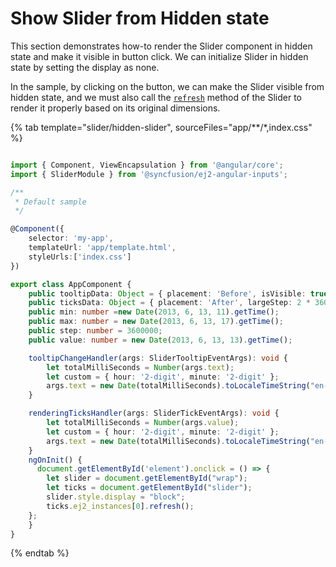 # Show Slider from Hidden state

This section demonstrates how-to render the Slider component in hidden state and make it visible in button click. We can initialize Slider in hidden state by setting the display as none.

In the sample, by clicking on the button, we can make the Slider visible from hidden state, and we must also call the [`refresh`](https://ej2.syncfusion.com/javascript/documentation/api/base/component/#refresh) method of the Slider to render it properly based on its original dimensions.

{% tab template="slider/hidden-slider", sourceFiles="app/**/*,index.css" %}

```typescript

import { Component, ViewEncapsulation } from '@angular/core';
import { SliderModule } from '@syncfusion/ej2-angular-inputs';

/**
 * Default sample
 */

@Component({
    selector: 'my-app',
    templateUrl: 'app/template.html',
    styleUrls:['index.css']
})

export class AppComponent {
    public tooltipData: Object = { placement: 'Before', isVisible: true };
    public ticksData: Object = { placement: 'After', largeStep: 2 * 3600000 };
    public min: number =new Date(2013, 6, 13, 11).getTime();
    public max: number = new Date(2013, 6, 13, 17).getTime();
    public step: number = 3600000;
    public value: number = new Date(2013, 6, 13, 13).getTime();

    tooltipChangeHandler(args: SliderTooltipEventArgs): void {
        let totalMilliSeconds = Number(args.text);
        let custom = { hour: '2-digit', minute: '2-digit' };
        args.text = new Date(totalMilliSeconds).toLocaleTimeString("en-us", custom);
    }

    renderingTicksHandler(args: SliderTickEventArgs): void {
        let totalMilliSeconds = Number(args.value);
        let custom = { hour: '2-digit', minute: '2-digit' };
        args.text = new Date(totalMilliSeconds).toLocaleTimeString("en-us", custom);
    }
    ngOnInit() {
      document.getElementById('element').onclick = () => {
        let slider = document.getElementById("wrap");
        let ticks = document.getElementById("slider");
        slider.style.display = "block";
        ticks.ej2_instances[0].refresh();
    };
    }
}

```

{% endtab %}
